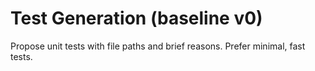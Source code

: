 # Test Generation (baseline v0)
Propose unit tests with file paths and brief reasons. Prefer minimal, fast tests.
